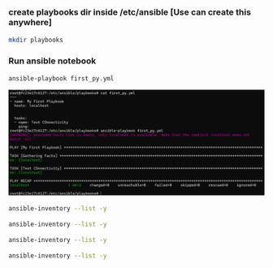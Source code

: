 ### create playbooks dir inside /etc/ansible [Use can create this anywhere]

```bash
mkdir playbooks
```

### Run ansible notebook
```bash
ansible-playbook first_py.yml
```

![alt text](image.png)


```bash
ansible-inventory --list -y
```


```bash
ansible-inventory --list -y
```



```bash
ansible-inventory --list -y
```



```bash
ansible-inventory --list -y
```